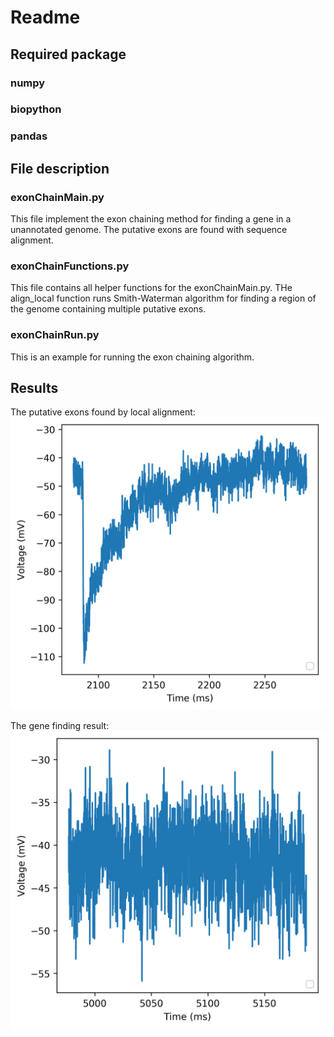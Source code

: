 # Readme

## Required package

### numpy
### biopython
### pandas

## File description

### exonChainMain.py
This file implement the exon chaining method for finding a gene in a unannotated genome. The putative exons are found with sequence alignment. 

### exonChainFunctions.py
This file contains all helper functions for the exonChainMain.py. THe align_local function runs Smith-Waterman algorithm for finding a region of the genome containing multiple putative exons. 

### exonChainRun.py
This is an example for running the exon chaining algorithm. 

## Results
The putative exons found by local alignment:
![putative exons](https://raw.githubusercontent.com/TuziUsagi/PyPSC/master/exampleFigures/PSC_example.png)

The gene finding result:
![Gene](https://raw.githubusercontent.com/TuziUsagi/PyPSC/master/exampleFigures/baseline_example.png)

